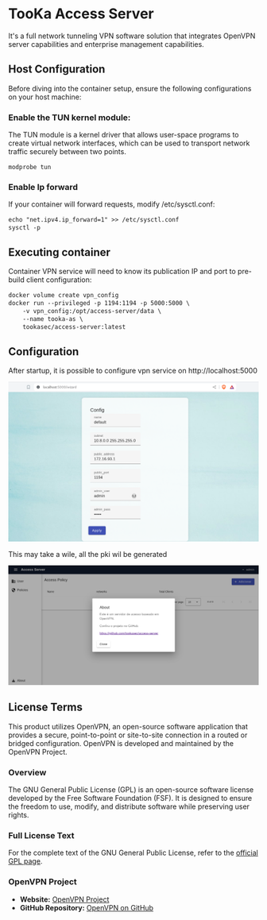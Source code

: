 # TooKa Access Server

It's a full network tunneling VPN software solution that integrates OpenVPN server capabilities and enterprise management capabilities.

## Host Configuration
Before diving into the container setup, ensure the following configurations on your host machine:

### Enable the TUN kernel module:
The TUN module is a kernel driver that allows user-space programs to create virtual network interfaces, which can be used to transport network traffic securely between two points.

```
modprobe tun
```

### Enable Ip forward
If your container will forward requests, modify /etc/sysctl.conf:

```
echo "net.ipv4.ip_forward=1" >> /etc/sysctl.conf
sysctl -p
```

## Executing container
Container VPN service will need to know its publication IP and port to pre-build client configuration:
```
docker volume create vpn_config
docker run --privileged -p 1194:1194 -p 5000:5000 \
    -v vpn_config:/opt/access-server/data \
    --name tooka-as \
    tookasec/access-server:latest
```
## Configuration

After startup, it is possible to configure vpn service on http://localhost:5000

![](docs/wizard.png)

This may take a wile, all the pki wil be generated

![](docs/start-page.png)


## License Terms

This product utilizes OpenVPN, an open-source software application that provides a secure, point-to-point or site-to-site connection in a routed or bridged configuration. OpenVPN is developed and maintained by the OpenVPN Project.

### Overview

The GNU General Public License (GPL) is an open-source software license developed by the Free Software Foundation (FSF). It is designed to ensure the freedom to use, modify, and distribute software while preserving user rights.

### Full License Text

For the complete text of the GNU General Public License, refer to the [official GPL page](https://www.gnu.org/licenses/gpl.html).


### OpenVPN Project

- **Website:** [OpenVPN Project](https://openvpn.net/)
- **GitHub Repository:** [OpenVPN on GitHub](https://github.com/OpenVPN)